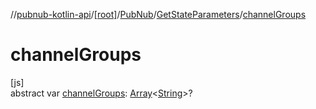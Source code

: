 //[pubnub-kotlin-api](../../../../index.md)/[[root]](../../index.md)/[PubNub](../index.md)/[GetStateParameters](index.md)/[channelGroups](channel-groups.md)

# channelGroups

[js]\
abstract var [channelGroups](channel-groups.md): [Array](https://kotlinlang.org/api/core/kotlin-stdlib/kotlin/-array/index.html)&lt;[String](https://kotlinlang.org/api/core/kotlin-stdlib/kotlin/-string/index.html)&gt;?
